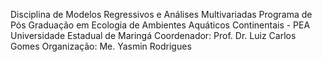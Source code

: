 Disciplina de Modelos Regressivos e Análises Multivariadas
Programa de Pós Graduação em Ecologia de Ambientes Aquáticos Continentais - PEA
Universidade Estadual de Maringá
Coordenador: Prof. Dr. Luiz Carlos Gomes
Organização: Me. Yasmin Rodrigues
